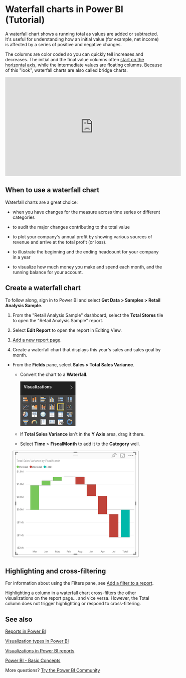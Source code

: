 ﻿<properties
   pageTitle="Waterfall charts in Power BI (Tutorial)"
   description="Tutorial: Waterfall charts in Power BI"
   services="powerbi"
   documentationCenter=""
   authors="mihart"
   manager="mblythe"
   backup=""
   editor=""
   tags=""
   featuredVideoId="maTzOJSRB3g"
   qualityFocus="no"
   qualityDate=""/>

<tags
   ms.service="powerbi"
   ms.devlang="NA"
   ms.topic="article"
   ms.tgt_pltfrm="NA"
   ms.workload="powerbi"
   ms.date="01/20/2017"
   ms.author="mihart"/>
# Waterfall charts in Power BI (Tutorial)

A waterfall chart shows a running total as values are added or subtracted. It's useful for understanding how an initial value (for example, net income) is affected by a series of positive and negative changes.

The columns are color coded so you can quickly tell increases and decreases. The initial and the final value columns often [start on the horizontal axis](https://support.office.com/article/Create-a-waterfall-chart-in-Office-2016-for-Windows-8de1ece4-ff21-4d37-acd7-546f5527f185#BKMK_Float "start on the horizontal axis"), while the intermediate values are floating columns. Because of this "look", waterfall charts are also called bridge charts.

<iframe width="560" height="315" src="https://www.youtube.com/embed/maTzOJSRB3g?list=PL1N57mwBHtN0JFoKSR0n-tBkUJHeMP2cP" frameborder="0" allowfullscreen></iframe>

## When to use a waterfall chart

Waterfall charts are a great choice:

-   when you have changes for the measure across time series or different categories

-   to audit the major changes contributing to the total value

-   to plot your company's annual profit by showing various sources of revenue and arrive at the total profit (or loss).

-   to illustrate the beginning and the ending headcount for your company in a year

-   to visualize how much money you make and spend each month, and the running balance for your account. 

## Create a waterfall chart

To follow along, sign in to Power BI and select **Get Data \> Samples \> Retail Analysis Sample**. 

1. From the "Retail Analysis Sample" dashboard, select the **Total Stores** tile to open the "Retail Analysis Sample" report.

2. Select **Edit Report** to open the report in Editing View.

3. [Add a new report page](powerbi-service-add-a-page-to-a-report.md).

4. Create a waterfall chart that displays this year's sales and sales goal by month.

  - From the **Fields** pane, select **Sales \> Total Sales Variance**.

	- Convert the chart to a **Waterfall**. 

        ![](media/powerbi-service-tutorial-waterfall-charts/convertWaterfall.png)

	- If **Total Sales Variance** isn't in the **Y Axis** area, drag it there.

	- Select **Time** \> **FiscalMonth** to add it to the **Category** well. 

    ![](media/powerbi-service-tutorial-waterfall-charts/first_new.png)

## Highlighting and cross-filtering

For information about using the Filters pane, see [Add a filter to a report](powerbi-service-add-a-filter-to-a-report.md).

Highlighting a column in a waterfall chart cross-filters the other visualizations on the report page... and vice versa. However, the Total column does not trigger highlighting or respond to cross-filtering.

## See also

[Reports in Power BI](powerbi-service-reports.md)

[Visualization types in Power BI](powerbi-service-visualization-types-for-reports-and-q-and-a.md)

[Visualizations in Power BI reports](powerbi-service-visualizations-for-reports.md)

[Power BI - Basic Concepts](powerbi-service-basic-concepts.md)

More questions? [Try the Power BI Community](http://community.powerbi.com/)
